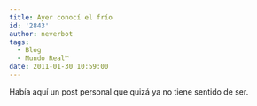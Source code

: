 ```yaml
---
title: Ayer conocí el frío
id: '2843'
author: neverbot
tags:
  - Blog
  - Mundo Real™
date: 2011-01-30 10:59:00
---
```


Había aquí un post personal que quizá ya no tiene sentido de ser.